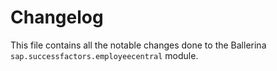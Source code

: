 # Changelog

This file contains all the notable changes done to the Ballerina `sap.successfactors.employeecentral` module.